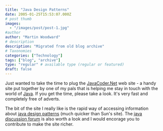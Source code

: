 ```yaml
---
title: "Java Design Patterns"
date: 2005-01-25T15:53:07.000Z
# post thumb
images:
  - "/images/post/post-1.jpg"
#author
author: "Martin Woodward"
# description
description: "Migrated from old blog archive"
# Taxonomies
categories: ["Technology"]
tags: ["blog", "archive"]
type: "regular" # available type (regular or featured)
draft: false
---
```


Just wanted to take the time to plug the [JavaCoder.Net](http://www.javacoder.net) web site - a handy site put together by one of my pals that is helping me stay in touch with the world of [Java](http://www.javacoder.net).  If you get the time, please take a look.  It's very fast and completely free of adverts.

The bit of the site I really like is the rapid way of accessing information about [java design patterns](http://www.javacoder.net/patterns.jsp) (much quicker than Sun's site).  The [java discussion forum](http://www.javacoder.net/forum) is also worth a look and I would encorage you to contribute to make the site richer.